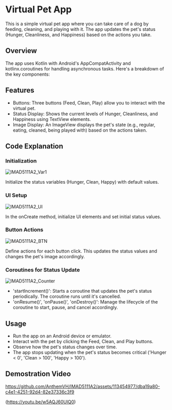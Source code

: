 # Virtual Pet App
This is a simple virtual pet app where you can take care of a dog by feeding, cleaning, and playing with it. The app updates the pet's status (Hunger, Cleanliness, and Happiness) based on the actions you take.

## Overview
The app uses Kotlin with Android's AppCompatActivity and kotlinx.coroutines for handling asynchronous tasks. Here's a breakdown of the key components:

## Features
- Buttons: Three buttons (Feed, Clean, Play) allow you to interact with the virtual pet.
- Status Display: Shows the current levels of Hunger, Cleanliness, and Happiness using TextView elements.
- Image Display: An ImageView displays the pet's state (e.g., regular, eating, cleaned, being played with) based on the actions taken.

## Code Explanation
### Initialization
![IMAD5111A2_Var1](https://github.com/AnthemVH/IMAD5111A2/assets/113454977/1ad2237e-5e40-47a4-8c6d-b1492ae8f09a)

Initialize the status variables (Hunger, Clean, Happy) with default values.

### UI Setup
![IMAD5111A2_UI](https://github.com/AnthemVH/IMAD5111A2/assets/113454977/a8182aad-f8a4-46ad-8dfc-2d184995a8e2)

In the onCreate method, initialize UI elements and set initial status values.

### Button Actions
![IMAD5111A2_BTN](https://github.com/AnthemVH/IMAD5111A2/assets/113454977/609bde0b-bdeb-4183-880e-e2e76d338995)

Define actions for each button click. This updates the status values and changes the pet's image accordingly.

### Coroutines for Status Update
![IMAD5111A2_Counter](https://github.com/AnthemVH/IMAD5111A2/assets/113454977/3d5015d5-8aa8-43a7-8811-4cc4e299868b)


- 'startIncrement()': Starts a coroutine that updates the pet's status periodically. The coroutine runs until it's cancelled.
- 'onResume()', 'onPause()', 'onDestroy()': Manage the lifecycle of the coroutine to start, pause, and cancel accordingly.
## Usage
- Run the app on an Android device or emulator.
- Interact with the pet by clicking the Feed, Clean, and Play buttons.
- Observe how the pet's status changes over time.
- The app stops updating when the pet's status becomes critical ('Hunger < 0', 'Clean > 100', 'Happy > 100').

## Demostration Video

https://github.com/AnthemVH/IMAD5111A2/assets/113454977/dba19a80-c4e1-4251-92d4-82e37336c3f9

(https://youtu.be/w5AQJ60UlQ0)
